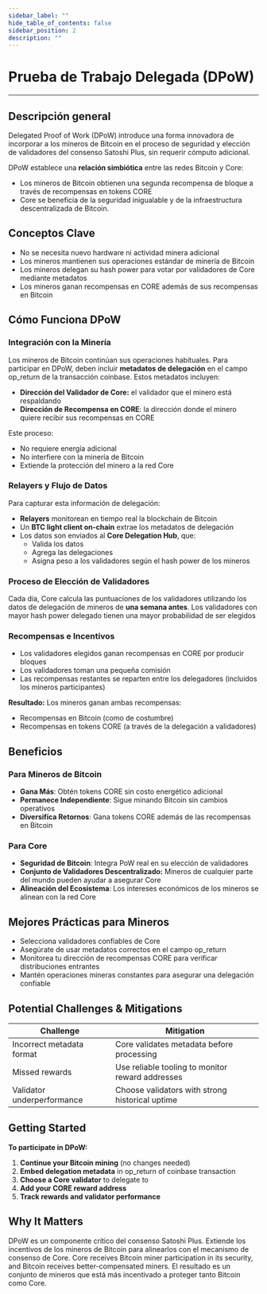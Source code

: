 ```yaml
---
sidebar_label: ""
hide_table_of_contents: false
sidebar_position: 2
description: ""
---
```


# Prueba de Trabajo Delegada (DPoW)

---

## Descripción general

Delegated Proof of Work (DPoW) introduce una forma innovadora de incorporar a los mineros de Bitcoin en el proceso de seguridad y elección de validadores del consenso Satoshi Plus, sin requerir cómputo adicional.

DPoW establece una **relación simbiótica** entre las redes Bitcoin y Core:

- Los mineros de Bitcoin obtienen una segunda recompensa de bloque a través de recompensas en tokens CORE
- Core se beneficia de la seguridad inigualable y de la infraestructura descentralizada de Bitcoin.

<p align="center"></p>

## Conceptos Clave

- No se necesita nuevo hardware ni actividad minera adicional
- Los mineros mantienen sus operaciones estándar de minería de Bitcoin
- Los mineros delegan su hash power para votar por validadores de Core mediante metadatos
- Los mineros ganan recompensas en CORE además de sus recompensas en Bitcoin

## Cómo Funciona DPoW

### Integración con la Minería

Los mineros de Bitcoin continúan sus operaciones habituales.  Para participar en DPoW, deben incluir **metadatos de delegación** en el campo op_return de la transacción coinbase. Estos metadatos incluyen:

- **Dirección del Validador de Core:** el validador que el minero está respaldando
- **Dirección de Recompensa en CORE**: la dirección donde el minero quiere recibir sus recompensas en CORE

Este proceso:

- No requiere energía adicional
- No interfiere con la minería de Bitcoin
- Extiende la protección del minero a la red Core

### Relayers y Flujo de Datos

Para capturar esta información de delegación:

- **Relayers** monitorean en tiempo real la blockchain de Bitcoin
- Un **BTC light client on-chain** extrae los metadatos de delegación
- Los datos son enviados al **Core Delegation Hub**, que:
  - Valida los datos
  - Agrega las delegaciones
  - Asigna peso a los validadores según el hash power de los mineros

### Proceso de Elección de Validadores

Cada día, Core calcula las puntuaciones de los validadores utilizando los datos de delegación de mineros de **una semana antes**. Los validadores con mayor hash power delegado tienen una mayor probabilidad de ser elegidos

### Recompensas e Incentivos

- Los validadores elegidos ganan recompensas en CORE por producir bloques
- Los validadores toman una pequeña comisión
- Las recompensas restantes se reparten entre los delegadores (incluidos los mineros participantes)

**Resultado:** Los mineros ganan ambas recompensas:

- Recompensas en Bitcoin (como de costumbre)
- Recompensas en tokens CORE (a través de la delegación a validadores)

## Beneficios

### Para Mineros de Bitcoin

- **Gana Más**: Obtén tokens CORE sin costo energético adicional
- **Permanece Independiente**: Sigue minando Bitcoin sin cambios operativos
- **Diversifica Retornos**: Gana tokens CORE además de las recompensas en Bitcoin

### Para Core

- **Seguridad de Bitcoin**: Integra PoW real en su elección de validadores
- **Conjunto de Validadores Descentralizado:** Mineros de cualquier parte del mundo pueden ayudar a asegurar Core
- **Alineación del Ecosistema**: Los intereses económicos de los mineros se alinean con la red Core

## Mejores Prácticas para Mineros

- Selecciona validadores confiables de Core
- Asegúrate de usar metadatos correctos en el campo op_return
- Monitorea tu dirección de recompensas CORE para verificar distribuciones entrantes
- Mantén operaciones mineras constantes para asegurar una delegación confiable

## Potential Challenges & Mitigations

| **Challenge**              | **Mitigation**                                   |
| -------------------------- | ------------------------------------------------ |
| Incorrect metadata format  | Core validates metadata before processing        |
| Missed rewards             | Use reliable tooling to monitor reward addresses |
| Validator underperformance | Choose validators with strong historical uptime  |

## Getting Started

**To participate in DPoW:**

1. **Continue your Bitcoin mining** (no changes needed)
2. **Embed delegation metadata** in op_return of coinbase transaction
3. **Choose a Core validator** to delegate to
4. **Add your CORE reward address**
5. **Track rewards and validator performance**

## Why It Matters

DPoW es un componente crítico del consenso Satoshi Plus. Extiende los incentivos de los mineros de Bitcoin para alinearlos con el mecanismo de consenso de Core. Core receives Bitcoin miner participation in its security, and Bitcoin receives better-compensated miners. El resultado es un conjunto de mineros que está más incentivado a proteger tanto Bitcoin como Core.
